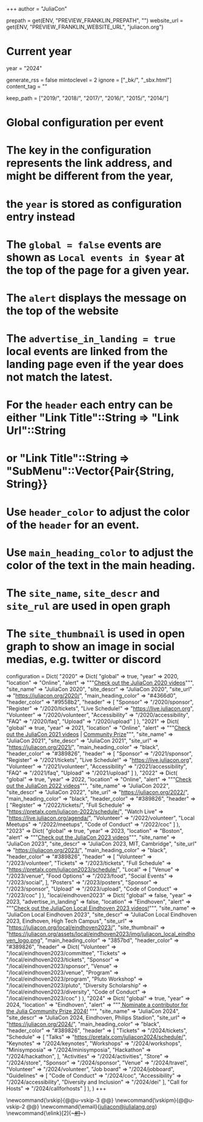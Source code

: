 +++
author = "JuliaCon"

prepath = get(ENV, "PREVIEW_FRANKLIN_PREPATH", "")
website_url = get(ENV, "PREVIEW_FRANKLIN_WEBSITE_URL", "juliacon.org")

# Current year
year = "2024"

generate_rss = false
mintoclevel = 2
ignore = ["_bk/", "_sbx.html"]
content_tag = ""

keep_path = ["2019/", "2018/", "2017/", "2016/", "2015/", "2014/"]

# Global configuration per event
# The key in the configuration represents the link address, and might be different from the year,
# the `year` is stored as configuration entry instead
# The `global = false` events are shown as `Local events in $year` at the top of the page for a given year.
# The `alert` displays the message on the top of the website
# The `advertise_in_landing = true` local events are linked from the landing page even if the year does not match the latest.
# For the `header` each entry can be either "Link Title"::String => "Link Url"::String
#                                        or "Link Title"::String => "SubMenu"::Vector{Pair{String, String}}
# Use `header_color` to adjust the color of the `header` for an event.
# Use `main_heading_color` to adjust the color of the text in the main heading.
# The `site_name`, `site_descr` and `site_rul` are used in open graph
# The `site_thumbnail` is used in open graph to show an image in social medias, e.g. twitter or discord
configuration = Dict(
    "2020" => Dict(
        "global" => true,
        "year" => 2020,
        "location" => "Online",
        "alert" => """<a href="https://www.youtube.com/playlist?list=PLP8iPy9hna6Tl2UHTrm4jnIYrLkIcAROR">Check out the JuliaCon 2020 videos</a>""",
        "site_name" => "JuliaCon 2020",
        "site_descr" => "JuliaCon 2020",
        "site_url" => "https://juliacon.org/2020/",
        "main_heading_color" => "#4366d0",
        "header_color" => "#9558b2",
        "header" => [
            "Sponsor" => "/2020/sponsor",
            "Register" => "/2020/tickets",
            "Live Schedule!" => "https://live.juliacon.org",
            "Volunteer" => "/2020/volunteer",
            "Accessibility" => "/2020/accessibility",
            "FAQ" => "/2020/faq",
            "Upload" => "/2020/upload"
        ]
    ),
    "2021" => Dict(
        "global" => true,
        "year" => 2021,
        "location" => "Online",
        "alert" => """<a href="https://www.youtube.com/playlist?list=PLP8iPy9hna6Q343_8sSq4f306VGLW4TLK">Check out the JuliaCon 2021 videos</a> | <a href="/2021/prize/">Community Prize</a>""",
        "site_name" => "JuliaCon 2021",
        "site_descr" => "JuliaCon 2021",
        "site_url" => "https://juliacon.org/2021/",
        "main_heading_color" => "black",
        "header_color" => "#389826",
        "header" => [
            "Sponsor" => "/2021/sponsor",
            "Register" => "/2021/tickets",
            "Live Schedule!" => "https://live.juliacon.org",
            "Volunteer" => "/2021/volunteer",
            "Accessibility" => "/2021/accessibility",
            "FAQ" => "/2021/faq",
            "Upload" => "/2021/upload"
        ]
    ),
    "2022" => Dict(
        "global" => true,
        "year" => 2022,
        "location" => "Online",
        "alert" => """<a href="https://www.youtube.com/playlist?list=PLP8iPy9hna6TRg6qJaBLJ-FRMi9Cp7gSX">Check out the JuliaCon 2022 videos</a>""",
        "site_name" => "JuliaCon 2022",
        "site_descr" => "JuliaCon 2022",
        "site_url" => "https://juliacon.org/2022/",
        "main_heading_color" => "black",
        "header_color" => "#389826",
        "header" => [
            "Register" => "/2022/tickets/",
            "Full Schedule" => "https://pretalx.com/juliacon-2022/schedule/",
            "Watch Live" => "https://live.juliacon.org/agenda/",
            "Volunteer" => "/2022/volunteer",
            "Local Meetups" => "/2022/meetups",
            "Code of Conduct" => "/2022/coc"
        ]
    ),
    "2023" => Dict(
        "global" => true,
        "year" => 2023,
        "location" => "Boston",
        "alert" => """<a href="https://www.youtube.com/playlist?list=PLP8iPy9hna6T7PRe2sucSonFsrrH-oEZC">Check out the JuliaCon 2023 videos</a>""",
        "site_name" => "JuliaCon 2023",
        "site_descr" => "JuliaCon 2023, MIT, Cambridge",
        "site_url" => "https://juliacon.org/2023/",
        "main_heading_color" => "black",
        "header_color" => "#389826",
        "header" => [
            "Volunteer" => "/2023/volunteer",
            "Tickets" => "/2023/tickets",
            "Full Schedule" => "https://pretalx.com/juliacon2023/schedule/",
            "Local" => [
                "Venue" => "/2023/venue",
                "Food Options" => "/2023/food",
                "Social Events" => "/2023/social",
            ],
            "Posters" => "/2023/posters",
            "Sponsor" => "/2023/sponsor",
            "Upload" => "/2023/upload",
            "Code of Conduct" => "/2023/coc"
        ]
    ),
    "local/eindhoven2023" => Dict(
        "global" => false,
        "year" => 2023,
        "advertise_in_landing" => false,
        "location" => "Eindhoven",
        "alert" => """<a href="https://www.youtube.com/playlist?list=PLP8iPy9hna6Tp3QV4akXAd23_O5Vjm_e2">Check out the JuliaCon Local Eindhoven 2023 videos!</a>""",
        "site_name" => "JuliaCon Local Eindhoven 2023",
        "site_descr" => "JuliaCon Local Eindhoven 2023, Eindhoven, High Tech Campus",
        "site_url" => "https://juliacon.org/local/eindhoven2023/",
        "site_thumbnail" => "https://juliacon.org/assets/local/eindhoven2023/img/juliacon_local_eindhoven_logo.png",
        "main_heading_color" => "3857bd",
        "header_color" => "#389826",
        "header" => Dict(
            "Volunteer" => "/local/eindhoven2023/committee",
            "Tickets" => "/local/eindhoven2023/tickets",
            "Sponsor" => "/local/eindhoven2023/sponsor",
            "Venue" => "/local/eindhoven2023/venue",
            "Program" => "/local/eindhoven2023/program",
            "Pluto Workshop" => "/local/eindhoven2023/pluto",
            "Diversity Scholarship" => "/local/eindhoven2023/diversity",
            "Code of Conduct" => "/local/eindhoven2023/coc"
        )
    ),
    "2024" => Dict(
        "global" => true,
        "year" => 2024,
        "location" => "Eindhoven",
        "alert" => """<a href = "https://forms.gle/Jn6RTeqwNWbpX7tM8"> Nominate a contributor for the Julia Community Prize 2024!</a>
        """,
        "site_name" => "JuliaCon 2024",
        "site_descr" => "JuliaCon 2024, Eindhoven, Philips Stadion",
        "site_url" => "https://juliacon.org/2024/",
        "main_heading_color" => "black",
        "header_color" => "#389826",
        "header" => [
            "Tickets" => "/2024/tickets",
            "Schedule" => [
                "Talks" => "https://pretalx.com/juliacon2024/schedule/",
                "Keynotes" => "/2024/keynotes",
                "Workshops" => "/2024/workshops",
                "Minisymposia" => "/2024/minisymposia",
                "Hackathon" => "/2024/hackathon",
            ],
            "Activities" => "/2024/activities",
            "Store" => "/2024/store",
            "Sponsor" => "/2024/sponsor",
            "Venue" => "/2024/travel",
            "Volunteer" => "/2024/volunteer",
            "Job board" => "/2024/jobboard",
            "Guidelines" => [
                "Code of Conduct" => "/2024/coc",
                "Accessibility" => "/2024/accessibility",
                "Diversity and Inclusion" => "/2024/dei"
            ],
            "Call for Hosts" => "/2024/callforhosts"
        ]
    ),
)
+++

\newcommand{\vskip}{@@u-vskip-3 @@}
\newcommand{\vskipm}{@@u-vskip-2 @@}
\newcommand{\email}{[juliacon@julialang.org](mailto:juliacon@julialang.org)}
\newcommand{\elink}[2]{~~~<a href="#2" target=_blank rel=noopener>#1</a>~~~}
